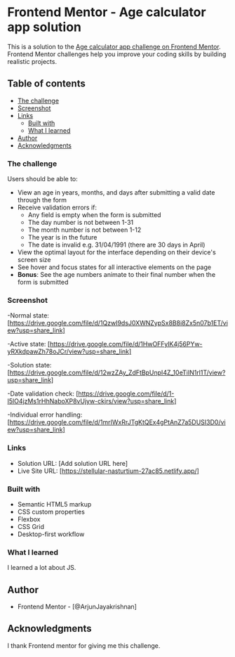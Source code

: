 # Frontend Mentor - Age calculator app solution

This is a solution to the [Age calculator app challenge on Frontend Mentor](https://www.frontendmentor.io/challenges/age-calculator-app-dF9DFFpj-Q). Frontend Mentor challenges help you improve your coding skills by building realistic projects.

## Table of contents

- [The challenge](#the-challenge)
- [Screenshot](#screenshot)
- [Links](#links)
  - [Built with](#built-with)
  - [What I learned](#what-i-learned)
- [Author](#author)
- [Acknowledgments](#acknowledgments)

### The challenge

Users should be able to:

- View an age in years, months, and days after submitting a valid date through the form
- Receive validation errors if:
  - Any field is empty when the form is submitted
  - The day number is not between 1-31
  - The month number is not between 1-12
  - The year is in the future
  - The date is invalid e.g. 31/04/1991 (there are 30 days in April)
- View the optimal layout for the interface depending on their device's screen size
- See hover and focus states for all interactive elements on the page
- **Bonus**: See the age numbers animate to their final number when the form is submitted

### Screenshot

-Normal state: [https://drive.google.com/file/d/1QzwI9dsJ0XWNZypSx8B8i8Zx5n07b1ET/view?usp=share_link]

-Active state: [https://drive.google.com/file/d/1HwOFFyIK4j56PYw-yRXkdpawZh78oJCr/view?usp=share_link]

-Solution state: [https://drive.google.com/file/d/12wzZAy_ZdFtBpUnpI4Z_10eTiIN1rl1T/view?usp=share_link]

-Date validation check: [https://drive.google.com/file/d/1-I5lO4jzMs1rHhNaboXP8vUjyw-ckjrs/view?usp=share_link]

-Individual error handling: [https://drive.google.com/file/d/1mrIWxRrJTgKtQEx4gPtAnZ7a5DUSI3D0/view?usp=share_link]

### Links

- Solution URL: [Add solution URL here]
- Live Site URL: [https://stellular-nasturtium-27ac85.netlify.app/]

### Built with

- Semantic HTML5 markup
- CSS custom properties
- Flexbox
- CSS Grid
- Desktop-first workflow

### What I learned

I learned a lot about JS.

## Author

- Frontend Mentor - [@ArjunJayakrishnan]

## Acknowledgments

I thank Frontend mentor for giving me this challenge.

